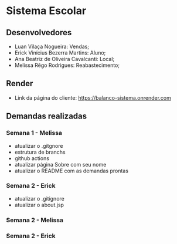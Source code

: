 # Sistema Escolar

## Desenvolvedores

- Luan Vilaça Nogueira: Vendas;
- Erick Vinícius Bezerra Martins: Aluno;
- Ana Beatriz de Oliveira Cavalcanti: Local;
- Melissa Rêgo Rodrigues: Reabastecimento;

## Render

- Link da página do cliente: https://balanco-sistema.onrender.com


## Demandas realizadas
### Semana 1 - Melissa
- atualizar o .gitgnore
- estrutura de branchs
- github actions
- atualizar página Sobre com seu nome
- atualizar o README com as demandas prontas

### Semana 2 - Erick
- atualizar o .gitignore
- atualizar o about.jsp

### Semana 2 - Melissa

### Semana 2 - Erick